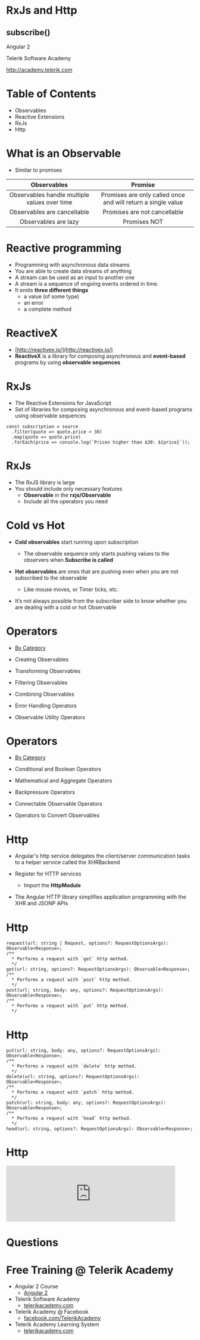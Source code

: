 <!-- section start -->

<!-- attr: {id: 'title', class: 'slide-title', hasScriptWrapper: true} -->

# RxJs and Http
## subscribe()
<div class="signature">
    <p class="signature-course">Angular 2</p>
    <p class="signature-initiative">Telerik Software Academy</p>
    <a href="http://academy.telerik.com" class="signature-link">http://academy.telerik.com</a>
</div>

<!-- <img class="slide-image" showInPresentation="true"  src="imgs/angular.png" style="height:40%; left:75%; top:50%; border-radius: 10px;" /> -->

<!-- section start -->
<!-- attr: {id: 'table-of-contents'} -->
# Table of Contents
- Observables
- Reactive Extensions
- RxJs
- Http

<!-- section start -->
<!-- attr: {id: '', class: 'slide-section', showInPresentation:true, hasScriptWrapper: true} -->
<!-- # Definitions -->


<!-- attr: { hasScriptWrapper:true } -->
# What is an Observable
- Similar to promises

| Observables	| Promise |
| :---------: | :-----: |
| Observables handle multiple values over time |	Promises are only called once and will return a single value |
| Observables are cancellable |	Promises are not cancellable |
| Observables are lazy | Promises NOT |

<!-- attr: { hasScriptWrapper:true } -->
# Reactive programming

- Programming with asynchronous data streams
- You are able to create data streams of anything
- A stream can be used as an input to another one
- A stream is a sequence of ongoing events ordered in time.
- It emits **three different things**
  - a value (of some type)
  - an error
  - a complete method

<!-- attr: { hasScriptWrapper:true } -->
# ReactiveX

- [http://reactivex.io/](http://reactivex.io/)
- **ReactiveX** is a library for composing asynchronous and **event-based** programs by using **observable sequences**



<!-- section start -->
<!-- attr: {id: '', class: 'slide-section', showInPresentation:true, hasScriptWrapper: true} -->
<!-- # Observables RxJs -->

<!-- attr: { hasScriptWrapper:true } -->
# RxJs

- The Reactive Extensions for JavaScript
- Set of libraries for composing asynchronous and event-based programs using observable sequences

```
const subscription = source
  .filter(quote => quote.price > 30)
  .map(quote => quote.price)
  .forEach(price => console.log(`Prices higher than $30: ${price}`));
``` 

<!-- attr: { hasScriptWrapper:true } -->
# RxJs

- The RxJS library is large
- You should include only necessary features
  - **Observable** in the **rxjs/Observable**
  - Include all the operators you need 

<!-- attr: { hasScriptWrapper:true, style:'font-size: 0.9em' } -->
# Cold vs Hot

- **Cold observables** start running upon subscription
  - The observable sequence only starts pushing values to the observers when **Subscribe is called**

- **Hot observables** are ones that are pushing even when you are not subscribed to the observable
  - Like mouse moves, or Timer ticks, etc.

- It’s not always possible from the subscriber side to know whether you are dealing with a cold or hot Observable

<!-- attr: {id: '', class: 'slide-section', showInPresentation:true, hasScriptWrapper: true} -->
<!-- # RxJs Operators -->


<!-- attr: { hasScriptWrapper:true } -->
# Operators

- [By Category](http://reactivex.io/documentation/operators.html#categorized)

- Creating Observables
- Transforming Observables
- Filtering Observables
- Combining Observables
- Error Handling Operators
- Observable Utility Operators

<!-- attr: { hasScriptWrapper:true } -->
# Operators

- [By Category](http://reactivex.io/documentation/operators.html#categorized)

- Conditional and Boolean Operators
- Mathematical and Aggregate Operators
- Backpressure Operators
- Connectable Observable Operators
- Operators to Convert Observables

<!-- section start -->
<!-- attr: {id: '', class: 'slide-section', showInPresentation:true, hasScriptWrapper: true} -->
<!-- # Angular Http -->


<!-- attr: { hasScriptWrapper:true } -->
# Http

- Angular's http service delegates the client/server communication tasks to a helper service called the XHRBackend
- Register for HTTP services
  - Import the **HttpModule**

- The Angular HTTP library simplifies application programming with the XHR and JSONP APIs

<!-- attr: { hasScriptWrapper:true } -->
# Http

```
request(url: string | Request, options?: RequestOptionsArgs): Observable<Response>;
/**
  * Performs a request with `get` http method.
  */
get(url: string, options?: RequestOptionsArgs): Observable<Response>;
/**
  * Performs a request with `post` http method.
  */
post(url: string, body: any, options?: RequestOptionsArgs): Observable<Response>;
/**
  * Performs a request with `put` http method.
  */
```
<!-- attr: { hasScriptWrapper:true } -->
# Http
```
put(url: string, body: any, options?: RequestOptionsArgs): Observable<Response>;
/**
  * Performs a request with `delete` http method.
  */
delete(url: string, options?: RequestOptionsArgs): Observable<Response>;
/**
  * Performs a request with `patch` http method.
  */
patch(url: string, body: any, options?: RequestOptionsArgs): Observable<Response>;
/**
  * Performs a request with `head` http method.
  */
head(url: string, options?: RequestOptionsArgs): Observable<Response>;
```

<!-- attr: { hasScriptWrapper:true } -->
# Http

<iframe src="https://embed.plnkr.co/EJP9G06qiymTIomMuZ8K/" frameborder="0" width=90%;></iframe>

<!-- section start -->
<!-- attr: {id: 'questions', class: 'slide-section', hasScriptWrapper:true} -->

# Questions
<!-- <img class="slide-image" showInPresentation="true"  src="imgs/questions.jpg" style="height:40%; left:30%; top:30 border-radius: 10px;" /> -->


<!-- attr: { showInPresentation: true, hasScriptWrapper: true} -->
# Free Training @ Telerik Academy

- Angular 2 Course
  - [Angular 2](http://academy.telerik.com/student-courses/web-design-and-ui/spa-applications-with-angular2/about)
- Telerik Software Academy
  - [telerikacademy.com](https://telerikacademy.com)
- Telerik Academy @ Facebook
  - [facebook.com/TelerikAcademy](https://facebook.com/TelerikAcademy)
- Telerik Academy Learning System
  - [telerikacademy.com](https://telerikacademy.com)
